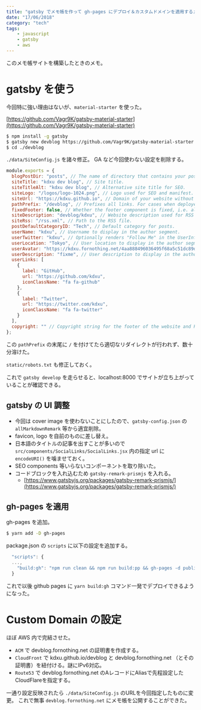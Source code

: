 ```yaml
---
title: "gatsby でメモ帳を作って gh-pages にデプロイ＆カスタムドメインを適用するメモ"
date: "17/06/2018"
category: "tech"
tags:
    - javascript
    - gatsby
    - aws
---
```


このメモ帳サイトを構築したときのメモ。

# gatsby を使う

今回特に強い理由はないが、`material-starter` を使った。

[https://github.com/Vagr9K/gatsby-material-starter](https://github.com/Vagr9K/gatsby-material-starter)

```sh
$ npm install -g gatsby
$ gatsby new devblog https://github.com/Vagr9K/gatsby-material-starter
$ cd ./devblog
```

`./data/SiteConfig.js` を諸々修正。 GA など今回使わない設定を削除する。

```javascript
module.exports = {
  blogPostDir: "posts", // The name of directory that contains your posts.
  siteTitle: "kdxu dev blog", // Site title.
  siteTitleAlt: "kdxu dev blog", // Alternative site title for SEO.
  siteLogo: "/logos/logo-1024.png", // Logo used for SEO and manifest.
  siteUrl: "https://kdxu.github.io", // Domain of your website without pathPrefix.
  pathPrefix: "/devblog", // Prefixes all links. For cases when deployed to example.github.io/gatsby-material-starter/.
  fixedFooter: false, // Whether the footer component is fixed, i.e. always visible
  siteDescription: "devblog/kdxu", // Website description used for RSS feeds/meta description tag.
  siteRss: "/rss.xml", // Path to the RSS file.
  postDefaultCategoryID: "Tech", // Default category for posts.
  userName: "kdxu", // Username to display in the author segment.
  userTwitter: "kdxu", // Optionally renders "Follow Me" in the UserInfo segment.
  userLocation: "Tokyo", // User location to display in the author segment.
  userAvatar: "https://kdxu.fornothing.net/4aa888496036495f68a5c51dc89d3477.png", // User avatar to display in the author segment.
  userDescription: "fixme", // User description to display in the author segment
  userLinks: [
    {
      label: "GitHub",
      url: "https://github.com/kdxu",
      iconClassName: "fa fa-github"
    },
    {
      label: "Twitter",
      url: "https://twitter.com/kdxu",
      iconClassName: "fa fa-twitter"
    }
  ],
  copyright: "" // Copyright string for the footer of the website and RSS feed.
};
```


この `pathPrefix` の末尾に `/` を付けてたら適切なリダイレクトが行われず、数十分溶けた。

`static/robots.txt` も修正しておく。

これで `gatsby develop` を走らせると、localhost:8000 でサイトが立ち上がっていることが確認できる。


## gatsby の UI 調整

- 今回は cover image を使わないことにしたので、`gatsby-config.json` の `allMarkdownRemark` 等から適宜削除。
- favicon, logo を自前のものに差し替え。
- 日本語のタイトルの記事を出すことが多いので `src/components/SocialLinks/SocialLinks.jsx` 内の指定 url に `encodeURI()` を噛ませておく。
- SEO components 等いらないコンポーネントを取り除いた。
- コードブロックを入れ込むため `gatsby-remark-prismjs` を入れる。
  - [https://www.gatsbyjs.org/packages/gatsby-remark-prismjs/](https://www.gatsbyjs.org/packages/gatsby-remark-prismjs/)

## gh-pages を適用

gh-pages を追加。

```sh
$ yarn add -D gh-pages
```


package.json の `scripts` に以下の設定を追加する。
```js
  "scripts": {
  ...,
    "build:gh": "npm run clean && npm run build:pp && gh-pages -d public"
  }
```

これで以後 github pages に `yarn build:gh` コマンド一発でデプロイできるようになった。

# Custom Domain の設定

ほぼ AWS 内で完結させた。

- `ACM` で devblog.fornothing.net の証明書を作成する。
- `CloudFront` で kdxu.github.io/devblog と devblog.fornothing.net （とその証明書）を紐付ける。謎にIPv6対応。
- `Route53` で devblog.fornothing.net のAレコードにAliasで先程設定したCloudFlareを指定する。


一通り設定反映されたら `./data/SiteConfig.js` のURLを今回指定したものに変更。
これで無事 `devblog.fornothing.net` にメモ帳を公開することができた。


